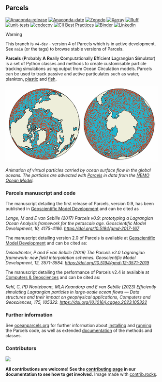 ## Parcels

[![Anaconda-release](https://anaconda.org/conda-forge/parcels/badges/version.svg)](https://anaconda.org/conda-forge/parcels/)
[![Anaconda-date](https://anaconda.org/conda-forge/parcels/badges/latest_release_date.svg)](https://anaconda.org/conda-forge/parcels/)
[![Zenodo](https://zenodo.org/badge/DOI/10.5281/zenodo.823561.svg)](https://doi.org/10.5281/zenodo.823561)
[![Xarray](https://img.shields.io/endpoint?url=https://raw.githubusercontent.com/pydata/xarray/refs/heads/main/doc/badge.json)](https://xarray.dev)
[![Ruff](https://img.shields.io/endpoint?url=https://raw.githubusercontent.com/astral-sh/ruff/main/assets/badge/v2.json)](https://github.com/astral-sh/ruff)
[![unit-tests](https://github.com/OceanParcels/parcels/actions/workflows/ci.yml/badge.svg)](https://github.com/OceanParcels/parcels/actions/workflows/ci.yml)
[![codecov](https://codecov.io/gh/OceanParcels/parcels/branch/main/graph/badge.svg)](https://codecov.io/gh/OceanParcels/parcels)
[![CII Best Practices](https://bestpractices.coreinfrastructure.org/projects/5353/badge)](https://bestpractices.coreinfrastructure.org/projects/5353)
[![Binder](https://mybinder.org/badge_logo.svg)](https://mybinder.org/v2/gh/OceanParcels/parcels/main?labpath=docs%2Fexamples%2Fparcels_tutorial.ipynb)
[![LinkedIn](https://custom-icon-badges.demolab.com/badge/LinkedIn-0A66C2?logo=linkedin-white&logoColor=fff)](https://www.linkedin.com/company/parcelscode/)

> [!WARNING]
> This branch is `v4-dev` - version 4 of Parcels which is in active development. See `main` (or the tags) to browse stable versions of Parcels.

**Parcels** (**P**robably **A** **R**eally **C**omputationally **E**fficient **L**agrangian **S**imulator) is a set of Python classes and methods to create customisable particle tracking simulations using output from Ocean Circulation models. Parcels can be used to track passive and active particulates such as water, plankton, [plastic](http://www.topios.org/) and [fish](https://github.com/Jacketless/IKAMOANA).

![Arctic-SO-medusaParticles](https://github.com/OceanParcels/oceanparcels_website/blob/main/images/homepage.gif)

_Animation of virtual particles carried by ocean surface flow in the global oceans. The particles are advected with [Parcels](http://oceanparcels.org/) in data from the [NEMO Ocean Model](https://www.nemo-ocean.eu/)._

### Parcels manuscript and code

The manuscript detailing the first release of Parcels, version 0.9, has been published in [Geoscientific Model Development](https://www.geosci-model-dev.net/10/4175/2017/gmd-10-4175-2017.html) and can be cited as

_Lange, M and E van Sebille (2017) Parcels v0.9: prototyping a Lagrangian Ocean Analysis framework for the petascale age. Geoscientific Model Development, 10, 4175-4186. https://doi.org/10.5194/gmd-2017-167_

The manuscript detailing version 2.0 of Parcels is available at [Geoscientific Model Development](https://www.geosci-model-dev.net/12/3571/2019/gmd-12-3571-2019-discussion.html) and can be cited as:

_Delandmeter, P and E van Sebille (2019) The Parcels v2.0 Lagrangian framework: new field interpolation schemes. Geoscientific Model Development, 12, 3571-3584. https://doi.org/10.5194/gmd-12-3571-2019_

The manuscript detailing the performance of Parcels v2.4 is available at [Computers & Geosciences](https://doi.org/10.1016/j.cageo.2023.105322) and can be cited as:

_Kehl, C, PD Nooteboom, MLA Kaandorp and E van Sebille (2023) Efficiently simulating Lagrangian particles in large-scale ocean flows — Data structures and their impact on geophysical applications, Computers and Geosciences, 175, 105322. https://doi.org/10.1016/j.cageo.2023.105322_

### Further information

See [oceanparcels.org](http://oceanparcels.org/) for further information about [installing](https://docs.oceanparcels.org/en/latest/installation.html) and [running](https://docs.oceanparcels.org/en/latest/documentation.html) the Parcels code, as well as extended [documentation](https://docs.oceanparcels.org/en/latest/reference.html) of the methods and classes.

### Contributors

<a href="https://github.com/oceanparcels/parcels/graphs/contributors">
  <img src="https://contrib.rocks/image?repo=oceanparcels/parcels" />
</a>

**All contributions are welcome! See the [contributing page](https://docs.oceanparcels.org/en/latest/contributing.html) in our documentation to see how to get involved.**
Image made with [contrib.rocks](https://contrib.rocks).
